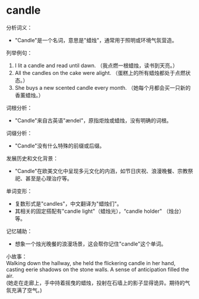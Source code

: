 # candle

分析词义：

  

*   "Candle"是一个名词，意思是"蜡烛"，通常用于照明或环境气氛营造。

  

列举例句：

  

1.  I lit a candle and read until dawn. （我点燃一根蜡烛，读书到天亮。）
2.  All the candles on the cake were alight. （蛋糕上的所有蜡烛都处于点燃状态。）
3.  She buys a new scented candle every month. （她每个月都会买一只新的香薰蜡烛。）

  

词根分析：

  

*   "Candle"来自古英语"ændel"，原指炬烛或蜡烛，没有明确的词根。

  

词缀分析：

  

*   "Candle"没有什么特殊的前缀或后缀。

  

发展历史和文化背景：

  

*   "Candle"在欧美文化中呈现多元文化的内涵，如节日庆祝、浪漫晚餐、宗教祭祀、甚至是心理治疗等。

  

单词变形：

  

*   复数形式是"candles"，中文翻译为"蜡烛们"。
*   其相关的固定搭配有"candle light"（蜡烛光），“candle holder" （烛台）等。

  

记忆辅助：

  

*   想象一个烛光晚餐的浪漫场景，这会帮你记住"candle"这个单词。

  

小故事：  
Walking down the hallway, she held the flickering candle in her hand, casting eerie shadows on the stone walls. A sense of anticipation filled the air.  
(她走在走廊上，手中持着摇曳的蜡烛，投射在石墙上的影子显得诡异。期待的气氛充满了空气。)
